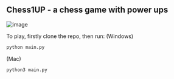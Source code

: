 ## Chess1UP - a chess game with power ups
![image](https://github.com/user-attachments/assets/5c11743f-4bba-4f0b-95c5-d2881f7634cb)


To play, firstly clone the repo, then run:
(Windows)
```bash
python main.py
```
(Mac)
```bash
python3 main.py
```
